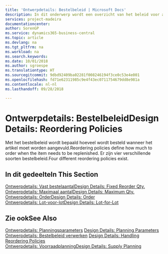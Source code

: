 ```yaml
---
title: 'Ontwerpdetails: Bestelbeleid | Microsoft Docs'
description: In dit onderwerp wordt een overzicht van het beleid voor artikelaanvulling gegeven.
services: project-madeira
documentationcenter: 
author: SorenGP
ms.service: dynamics365-business-central
ms.topic: article
ms.devlang: na
ms.tgt_pltfrm: na
ms.workload: na
ms.search.keywords: 
ms.date: 10/01/2018
ms.author: sgroespe
ms.translationtype: HT
ms.sourcegitcommit: 9dbd92409ba02281f008246194f3ce0c53e4e001
ms.openlocfilehash: fd71e62311985c9e4f43ec0711754679dd8e981a
ms.contentlocale: nl-nl
ms.lasthandoff: 09/28/2018

---
```

# <a name="design-details-reordering-policies"></a><span data-ttu-id="7dbca-103">Ontwerpdetails: Bestelbeleid</span><span class="sxs-lookup"><span data-stu-id="7dbca-103">Design Details: Reordering Policies</span></span>
<span data-ttu-id="7dbca-104">Met het bestelbeleid wordt bepaald hoeveel wordt besteld wanneer het artikel moet worden aangevuld.</span><span class="sxs-lookup"><span data-stu-id="7dbca-104">Reordering policies define how much to order when the item needs to be replenished.</span></span> <span data-ttu-id="7dbca-105">Er zijn vier verschillende soorten bestelbeleid.</span><span class="sxs-lookup"><span data-stu-id="7dbca-105">Four different reordering policies exist.</span></span>  

## <a name="in-this-section"></a><span data-ttu-id="7dbca-106">In dit gedeelte</span><span class="sxs-lookup"><span data-stu-id="7dbca-106">In This Section</span></span>  
[<span data-ttu-id="7dbca-107">Ontwerpdetails: Vast bestelaantal</span><span class="sxs-lookup"><span data-stu-id="7dbca-107">Design Details: Fixed Reorder Qty.</span></span>](design-details-fixed-reorder-qty.md)  
[<span data-ttu-id="7dbca-108">Ontwerpdetails: Maximaal aantal</span><span class="sxs-lookup"><span data-stu-id="7dbca-108">Design Details: Maximum Qty.</span></span>](design-details-maximum-qty.md)  
[<span data-ttu-id="7dbca-109">Ontwerpdetails: Order</span><span class="sxs-lookup"><span data-stu-id="7dbca-109">Design Details: Order</span></span>](design-details-order.md)  
[<span data-ttu-id="7dbca-110">Ontwerpdetails: Lot-voor-lot</span><span class="sxs-lookup"><span data-stu-id="7dbca-110">Design Details: Lot-for-Lot</span></span>](design-details-lot-for-lot.md)  

## <a name="see-also"></a><span data-ttu-id="7dbca-111">Zie ook</span><span class="sxs-lookup"><span data-stu-id="7dbca-111">See Also</span></span>  
<span data-ttu-id="7dbca-112">[Ontwerpdetails: Planningsparameters](design-details-planning-parameters.md) </span><span class="sxs-lookup"><span data-stu-id="7dbca-112">[Design Details: Planning Parameters](design-details-planning-parameters.md) </span></span>  
<span data-ttu-id="7dbca-113">[Ontwerpdetails: Bestelbeleid verwerken](design-details-handling-reordering-policies.md) </span><span class="sxs-lookup"><span data-stu-id="7dbca-113">[Design Details: Handling Reordering Policies](design-details-handling-reordering-policies.md) </span></span>  
[<span data-ttu-id="7dbca-114">Ontwerpdetails: Voorraadplanning</span><span class="sxs-lookup"><span data-stu-id="7dbca-114">Design Details: Supply Planning</span></span>](design-details-supply-planning.md)

